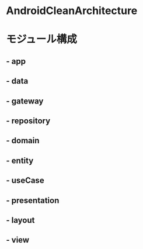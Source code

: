 # AndroidCleanArchitecture

# モジュール構成
## - app

## - data
##   - gateway
##   - repository

## - domain
##   - entity
##   - useCase

## - presentation
##   - layout
##   - view
